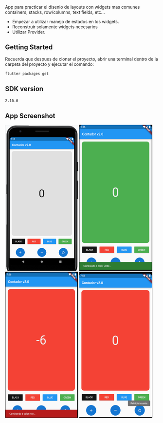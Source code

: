 App para practicar el disenio de layouts con widgets mas comunes
containers, stacks, row/columns, text fields, etc...
- Empezar a utilizar manejo de estados en los widgets.
- Reconstruir solamente widgets necesarios
- Utilizar Provider.

## Getting Started

Recuerda que despues de clonar el proyecto, abrir una terminal dentro de la carpeta del proyecto y ejecutar el comando:

```sh
flutter packages get
``` 

## SDK version
```sh
2.10.0
``` 

## App Screenshot


<img src="screenshot/Capture0.PNG" width="240" height="480" />
<img src="screenshot/Capture1.PNG" width="240" height="480" />
<img src="screenshot/Capture2.PNG" width="240" height="480" />
<img src="screenshot/Capture3.PNG" width="240" height="480" />
